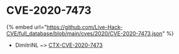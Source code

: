 # CVE-2020-7473
{% embed url="https://github.com/Live-Hack-CVE/full_database/blob/main/cves/2020/CVE-2020-7473.json" %}

* DimitriNL ~> [CTX-CVE-2020-7473](https://www.alice-snow.ru/2020/database/cve-2020-7473/ctx-cve-2020-7473-dimitrinl)
